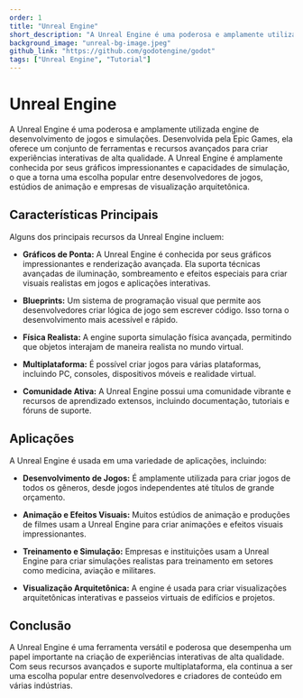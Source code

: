 ```yaml
---
order: 1
title: "Unreal Engine"
short_description: "A Unreal Engine é uma poderosa e amplamente utilizada engine de desenvolvimento de jogos e simulações."
background_image: "unreal-bg-image.jpeg"
github_link: "https://github.com/godotengine/godot"
tags: ["Unreal Engine", "Tutorial"]
---
```


# Unreal Engine

A Unreal Engine é uma poderosa e amplamente utilizada engine de desenvolvimento de jogos e simulações. Desenvolvida pela Epic Games, ela oferece um conjunto de ferramentas e recursos avançados para criar experiências interativas de alta qualidade. A Unreal Engine é amplamente conhecida por seus gráficos impressionantes e capacidades de simulação, o que a torna uma escolha popular entre desenvolvedores de jogos, estúdios de animação e empresas de visualização arquitetônica.

## Características Principais

Alguns dos principais recursos da Unreal Engine incluem:

- **Gráficos de Ponta:** A Unreal Engine é conhecida por seus gráficos impressionantes e renderização avançada. Ela suporta técnicas avançadas de iluminação, sombreamento e efeitos especiais para criar visuais realistas em jogos e aplicações interativas.

- **Blueprints:** Um sistema de programação visual que permite aos desenvolvedores criar lógica de jogo sem escrever código. Isso torna o desenvolvimento mais acessível e rápido.

- **Física Realista:** A engine suporta simulação física avançada, permitindo que objetos interajam de maneira realista no mundo virtual.

- **Multiplataforma:** É possível criar jogos para várias plataformas, incluindo PC, consoles, dispositivos móveis e realidade virtual.

- **Comunidade Ativa:** A Unreal Engine possui uma comunidade vibrante e recursos de aprendizado extensos, incluindo documentação, tutoriais e fóruns de suporte.

## Aplicações

A Unreal Engine é usada em uma variedade de aplicações, incluindo:

- **Desenvolvimento de Jogos:** É amplamente utilizada para criar jogos de todos os gêneros, desde jogos independentes até títulos de grande orçamento.

- **Animação e Efeitos Visuais:** Muitos estúdios de animação e produções de filmes usam a Unreal Engine para criar animações e efeitos visuais impressionantes.

- **Treinamento e Simulação:** Empresas e instituições usam a Unreal Engine para criar simulações realistas para treinamento em setores como medicina, aviação e militares.

- **Visualização Arquitetônica:** A engine é usada para criar visualizações arquitetônicas interativas e passeios virtuais de edifícios e projetos.

## Conclusão

A Unreal Engine é uma ferramenta versátil e poderosa que desempenha um papel importante na criação de experiências interativas de alta qualidade. Com seus recursos avançados e suporte multiplataforma, ela continua a ser uma escolha popular entre desenvolvedores e criadores de conteúdo em várias indústrias.
